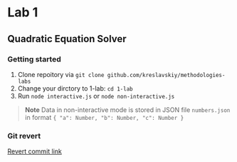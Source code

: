 # Lab 1

## Quadratic Equation Solver

### Getting started

1. Clone repoitory via ```git clone github.com/kreslavskiy/methodologies-labs```
2. Change your dirctory to 1-lab: ```cd 1-lab```
3. Run ```node interactive.js``` or ```node non-interactive.js```

>**Note** Data in non-interactive mode is stored in JSON file ```numbers.json``` in format ```{ "a": Number, "b": Number, "c": Number }```

### Git revert

[Revert commit link](https://github.com/kreslavskiy/methodologies-labs/commit/e400785c75124c8baa0480885c8c2a2e0e9057aa)